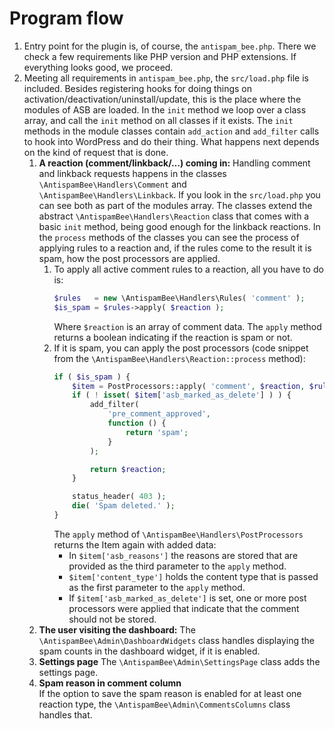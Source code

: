 # Program flow

1. Entry point for the plugin is, of course, the `antispam_bee.php`. There we check a few requirements like PHP version and PHP extensions. If everything looks good, we proceed.
2. Meeting all requirements in `antispam_bee.php`, the `src/load.php` file is included. Besides registering hooks for doing things on activation/deactivation/uninstall/update, this is the place where the modules of ASB are loaded.
   In the `init` method we loop over a class array, and call the `init` method on all classes if it exists.
   The `init` methods in the module classes contain `add_action` and `add_filter` calls to hook into WordPress and do their thing. What happens next depends on the kind of request that is done.
	1. **A reaction (comment/linkback/…) coming in:**
	   Handling comment and linkback requests happens in the classes `\AntispamBee\Handlers\Comment` and `\AntispamBee\Handlers\Linkback`. If you look in the `src/load.php` you can see both as part of the modules array.
	   The classes extend the abstract `\AntispamBee\Handlers\Reaction` class that comes with a basic `init` method, being good enough for the linkback reactions.
	   In the `process` methods of the classes you can see the process of applying rules to a reaction and, if the rules come to the result it is spam, how the post processors are applied.
		1. To apply all active comment rules to a reaction, all you have to do is:
		   ```php
		   $rules   = new \AntispamBee\Handlers\Rules( 'comment' );
		   $is_spam = $rules->apply( $reaction );
		   ```
		   Where `$reaction` is an array of comment data. The `apply` method returns a boolean indicating if the reaction is spam or not.
		2. If it is spam, you can apply the post processors (code snippet from the `\AntispamBee\Handlers\Reaction::process` method):
		   ```php
		   if ( $is_spam ) {
		       $item = PostProcessors::apply( 'comment', $reaction, $rules->get_spam_reasons() );
		       if ( ! isset( $item['asb_marked_as_delete'] ) ) {
		           add_filter(
		               'pre_comment_approved',
		               function () {
		                   return 'spam';
		               }
		           );

		           return $reaction;
		       }

		       status_header( 403 );
		       die( 'Spam deleted.' );
		   }
		   ```
		   The `apply` method of `\AntispamBee\Handlers\PostProcessors` returns the Item again with added data:
			* In `$item['asb_reasons']` the reasons are stored that are provided as the third parameter to the `apply` method.
			* `$item['content_type']` holds the content type that is passed as the first parameter to the `apply` method.
			* If `$item['asb_marked_as_delete']` is set, one or more post processors were applied that indicate that the comment should not be stored.
	2. **The user visiting the dashboard:**
	   The `\AntispamBee\Admin\DashboardWidgets` class handles displaying the spam counts in the dashboard widget, if it is enabled.
	3. **Settings page**
	   The `\AntispamBee\Admin\SettingsPage` class adds the settings page.
	4. **Spam reason in comment column**  
	   If the option to save the spam reason is enabled for at least one reaction type, the `\AntispamBee\Admin\CommentsColumns` class handles that.
